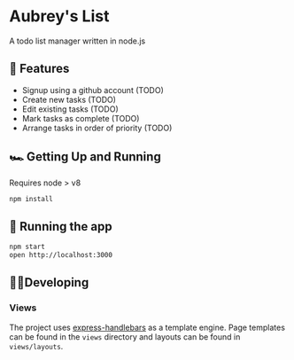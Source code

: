 # Aubrey's List

A todo list manager written in node.js

## 🎉 Features

 * Signup using a github account (TODO)
 * Create new tasks (TODO)
 * Edit existing tasks (TODO)
 * Mark tasks as complete (TODO)
 * Arrange tasks in order of priority (TODO)

 ## 🏎 Getting Up and Running

Requires node > v8

 ```bash
npm install
 ```

 ## 🏁 Running the app

 ```bash
 npm start
 open http://localhost:3000
 ```

 ## 👩‍💻Developing

 ### Views

 The project uses [express-handlebars](https://github.com/ericf/express-handlebars) as a template engine. Page templates can be found in the `views` directory and layouts can be found in `views/layouts`.